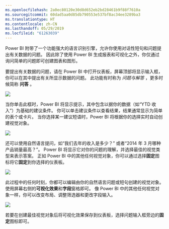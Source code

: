 ```yaml
---
ms.openlocfilehash: 2a0ec80120e30d8d652eb2bd28461b9f88f7610a
ms.sourcegitcommit: 60dad5aa0d85db790553e537bf8ac34ee3289ba3
ms.translationtype: HT
ms.contentlocale: zh-CN
ms.lasthandoff: 05/29/2019
ms.locfileid: "61263039"
---
```

Power BI 附带了一个功能强大的语言识别引擎，允许你使用对话性短句和问题提出有关数据的问题。 因此除了使用 Power BI 生成报表和可视化之外，你仅通过询问简单的问题即可创建图表和图形。

要提出有关数据的问题，请在 Power BI 中打开仪表板，屏幕顶部将显示输入框，你可以在其中提出有关所显示数据的问题。 此功能有时称为 *问题与解答* ，更多时候简称 **问答** 。

![](media/4-3-asking-questions-natural-language/4-3_1.png)

当你单击此框时，Power BI 将显示提示，其中包含以据你的数据（如“YTD 收入”）为基础的建议条件。 你可以单击建议条件以查看结果，结果通常显示为简单的表个或卡片。 当你选择某一建议短语时，Power BI 将根据你的选择实时自动创建视觉对象。

![](media/4-3-asking-questions-natural-language/4-3_2.png)

还可以使用自然语言提问，如“我们去年的收入是多少？” 或者“2014 年 3 月哪种产品销量最高？”。 Power BI 将显示它对你的问题的理解，并选择最佳的视觉类型来表示答案。 正如 Power BI 中的其他任何视觉对象，你可以通过选择**固定**图标将它**固定**到你选择的仪表板。

![](media/4-3-asking-questions-natural-language/4-3_3.png)

此过程中的任何时刻，你都可以编辑由你的自然语言问题或短句创建的视觉对象。 使用屏幕右侧的**可视化效果**和**字段**窗格即可。 像 Power BI 中的其他任何视觉对象一样，你可以改变布局、调整筛选器和更改字段输入。

![](media/4-3-asking-questions-natural-language/4-3_4.png)

若要在创建最佳视觉对象后将可视化效果保存到仪表板，选择问题输入框旁边的**固定**图标即可。

